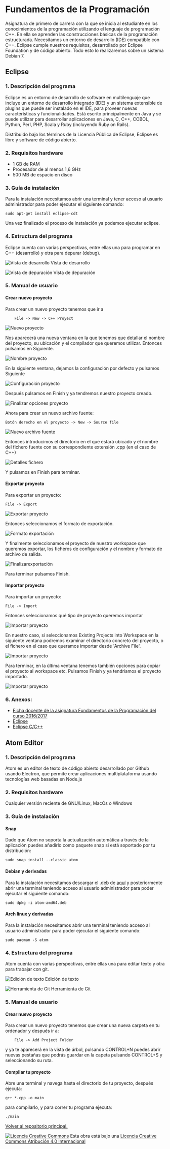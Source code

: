 <!--
Esta obra está bajo una licencia Licencia Creative Commons Atribución 4.0 Internacional. 
Licencia: http://creativecommons.org/licenses/by/4.0/
-->

# Fundamentos de la Programación

Asignatura de primero de carrera con la que se inicia al estudiante en los conocimientos de la programación utilizando el lenguaje de programación C++. En ella se aprenden las construcciones básicas de la programación estructurada.
Necesitamos un entorno de desarrollo (IDE) compatible con C++. Eclipse cumple nuestros requisitos, desarrollado por Eclipse Foundation y de código abierto.
Todo esto lo realizaremos sobre un sistema Debian 7.

## Eclipse
### 1. Descripción del programa

Eclipse es un entorno de desarrollo de software en multilenguaje que incluye un entorno de desarrollo integrado (IDE) y un sistema extensible de plugins que puede ser instalado en el IDE, para proveer nuevas características y funcionalidades. Está escrito principalmente en Java y se puede utilizar para desarrollar aplicaciones en Java, C, C++, COBOL, Python, Perl, PHP, Scala y Ruby (incluyendo Ruby on Rails). 

Distribuido bajo los términos de la Licencia Pública de Eclipse, Eclipse es libre y software de código abierto.


### 2. Requisitos hardware
- 1 GB de RAM
- Procesador de al menos 1,6 GHz
- 500 MB de espacio en disco


### 3. Guía de instalación
Para la instalación necesitamos abrir una terminal y tener acceso al usuario administrador para poder ejecutar el siguiente comando:
	
	sudo apt-get install eclipse-cdt
Una vez finalizado el proceso de instalación ya podemos ejecutar eclipse.


### 4. Estructura del programa
Eclipse cuenta con varias perspectivas, entre ellas una para programar en C++ (desarrollo) y otra para depurar (debug).

![Vista de desarrollo](https://github.com/LibreLabUCM/LiberarFdI/blob/master/Fundamentos%20de%20la%20Programacion/images/01.png?raw=true)
Vista de desarrollo

![Vista de depuración](https://github.com/LibreLabUCM/LiberarFdI/blob/master/Fundamentos%20de%20la%20Programacion/images/02.png?raw=true)
Vista de depuración


### 5. Manual de usuario
#### Crear nuevo proyecto
Para crear un nuevo proyecto tenemos que ir a
 
		File -> New -> C++ Proyect
![Nuevo proyecto](https://github.com/LibreLabUCM/LiberarFdI/blob/master/Fundamentos%20de%20la%20Programacion/images/03.png?raw=true)

Nos aparecerá una nueva ventana en la que tenemos que detallar el nombre del proyecto, su ubicación y el compilador que queremos utilizar.
Entonces pulsamos en Siguiente.

![Nombre proyecto](https://github.com/LibreLabUCM/LiberarFdI/blob/master/Fundamentos%20de%20la%20Programacion/images/04.png?raw=true)


En la siguiente ventana, dejamos la configuración por defecto y pulsamos Siguiente

![Configuración proyecto](https://github.com/LibreLabUCM/LiberarFdI/blob/master/Fundamentos%20de%20la%20Programacion/images/05.png?raw=true)

Después pulsamos en Finish y ya tendremos nuestro proyecto creado.

![Finalizar opciones proyecto](https://github.com/LibreLabUCM/LiberarFdI/blob/master/Fundamentos%20de%20la%20Programacion/images/06.png?raw=true)

Ahora para crear un nuevo archivo fuente:

	Botón derecho en el proyecto -> New -> Source file

![Nuevo archivo fuente](https://github.com/LibreLabUCM/LiberarFdI/blob/master/Fundamentos%20de%20la%20Programacion/images/07.png?raw=true)

Entonces introducimos el directorio en el que estará ubicado y el nombre del fichero fuente con su correspondiente extensión .cpp (en el caso de C++)

![Detalles fichero](https://github.com/LibreLabUCM/LiberarFdI/blob/master/Fundamentos%20de%20la%20Programacion/images/08.png?raw=true)

Y pulsamos en Finish para terminar.


#### Exportar proyecto

Para exportar un proyecto:
	
	File -> Export

![Exportar proyecto](https://github.com/LibreLabUCM/LiberarFdI/blob/master/Fundamentos%20de%20la%20Programacion/images/09.png?raw=true)

Entonces seleccionamos el formato de exportación.

![Formato exportación](https://github.com/LibreLabUCM/LiberarFdI/blob/master/Fundamentos%20de%20la%20Programacion/images/10.png?raw=true)

Y finalmente seleccionamos el proyecto de nuestro workspace que queremos exportar, los ficheros de configuración y el nombre y formato de archivo de salida.

![Finalizarexportación](https://github.com/LibreLabUCM/LiberarFdI/blob/master/Fundamentos%20de%20la%20Programacion/images/11.png?raw=true)

Para terminar pulsamos Finish.


#### Importar proyecto

Para importar un proyecto:
	
	File -> Import

Entonces seleccionamos qué tipo de proyecto queremos importar

![Importar proyecto](https://github.com/LibreLabUCM/LiberarFdI/blob/master/Fundamentos%20de%20la%20Programacion/images/12.png?raw=true)

En nuestro caso, si seleccionamos Existing Projects into Workspace en la siguiente ventana podremos examinar el directorio concreto del proyecto, o el fichero en el caso que queramos importar desde 'Archive File'.

![Importar proyecto](https://github.com/LibreLabUCM/LiberarFdI/blob/master/Fundamentos%20de%20la%20Programacion/images/13.png?raw=true)

Para terminar, en la última ventana tenemos también opciones para copiar el proyecto al workspace etc. Pulsamos Finish y ya tendríamos el proyecto importado.

![Importar proyecto](https://github.com/LibreLabUCM/LiberarFdI/blob/master/Fundamentos%20de%20la%20Programacion/images/14.png?raw=true)

### 6. Anexos:
- [Ficha docente de la asignatura Fundamentos de la Programación del curso 2016/2017](http://www.fdi.ucm.es/Pub/ImpresoFichaDocente.aspx?Id=913)
- [Eclipse](https://eclipse.org/)
 - [Eclipse C/C++](http://www.eclipse.org/downloads/packages/eclipse-ide-cc-developers/neon2)
 
 
 ## Atom Editor 
### 1. Descripción del programa

Atom es un editor de texto de código abierto desarrollado por Github usando Electron, que permite crear aplicaciones multiplataforma usando tecnologías web basadas en Node.js
### 2. Requisitos hardware
Cualquier versión reciente de GNU/Linux, MacOs o Windows
### 3. Guía de instalación

#### Snap 
Dado que Atom no soporta la actualización automática a través de la aplicación puedes añadirlo como paquete snap si está soportado por tu distribución:	

	sudo snap install --classic atom

#### Debian y derivadas
Para la instalación necesitamos descargar el .deb de [aquí](https://atom.io) y posteriormente abrir una terminal teniendo acceso al usuario administrador para poder ejecutar el siguiente comando:

	sudo dpkg -i atom-amd64.deb
	
#### Arch linux y derivadas
Para la instalación necesitamos abrir una terminal teniendo acceso al usuario administrador para poder ejecutar el siguiente comando:

	sudo pacman -S atom
	
### 4. Estructura del programa
Atom cuenta con varias perspectivas, entre ellas una para editar texto y otra para trabajar con git.


![Edición de texto](/Fundamentos%20de%20la%20Programacion/images/15.png?raw=true)
Edición de texto

![Herramienta de Git](/Fundamentos%20de%20la%20Programacion/images/16.png?raw=true)
Herramienta de Git

### 5. Manual de usuario
#### Crear nuevo proyecto
Para crear un nuevo proyecto tenemos que crear una nueva carpeta en tu ordenador y después ir a:
 
		File -> Add Project Folder
y ya te aparecerá en la vista de árbol, pulsando CONTROL+N puedes abrir nuevas pestañas que podrás guardar en la capeta pulsando CONTROL+S y seleccionando su ruta.

#### Compilar tu proyecto
Abre una terminal y navega hasta el directorio de tu proyecto, después ejecuta:

	g++ *.cpp -o main
para compilarlo, y para correr tu programa ejecuta:
	
	./main


 [Volver al repositorio principal.](https://github.com/LibreLabUCM/LiberarFdI/)
 
 [![Licencia Creative Commons](https://i.creativecommons.org/l/by/4.0/88x31.png)](http://creativecommons.org/licenses/by/4.0/)
 Esta obra está bajo una  [Licencia Creative Commons Atribución 4.0 Internacional](http://creativecommons.org/licenses/by/4.0/) 
